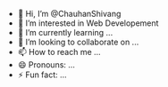- 👋 Hi, I’m @ChauhanShivang
- 👀 I’m interested in Web Developement
- 🌱 I’m currently learning ...
- 💞️ I’m looking to collaborate on ...
- 📫 How to reach me ...
- 😄 Pronouns: ...
- ⚡ Fun fact: ...

<!---
ChauhanShivang/ChauhanShivang is a ✨ special ✨ repository because its `README.md` (this file) appears on your GitHub profile.
You can click the Preview link to take a look at your changes.
--->
